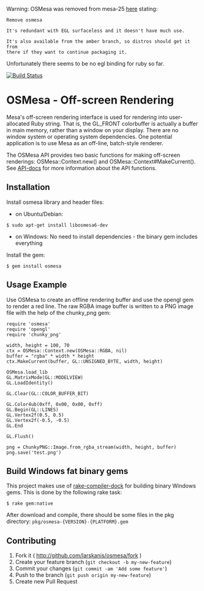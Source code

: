 
Warning: OSMesa was removed from mesa-25 [here](https://gitlab.freedesktop.org/mesa/mesa/-/commit/027ccd96) stating:

```
Remove osmesa

It's redundant with EGL surfaceless and it doesn't have much use.

It's also available from the amber branch, so distros should get it from
there if they want to continue packaging it.
```

Unfortunately there seems to be no egl binding for ruby so far.


[![Build Status](https://travis-ci.org/larskanis/osmesa.svg?branch=master)](https://travis-ci.org/larskanis/osmesa)

# OSMesa - Off-screen Rendering

Mesa's off-screen rendering interface is used for rendering into user-allocated Ruby string.
That is, the GL_FRONT colorbuffer is actually a buffer in main memory, rather than a window on your display.
There are no window system or operating system dependencies.
One potential application is to use Mesa as an off-line, batch-style renderer.

The OSMesa API provides two basic functions for making off-screen renderings: OSMesa::Context.new() and OSMesa::Context#MakeCurrent().
See [API-docs](http://www.rubydoc.info/gems/osmesa) for more information about the API functions.


## Installation

Install osmesa library and header files:

* on Ubuntu/Debian:
```
$ sudo apt-get install libosmesa6-dev
```
* on Windows: No need to install dependencies - the binary gem includes everything

Install the gem:
```
$ gem install osmesa
```

## Usage Example

Use OSMesa to create an offline rendering buffer and use the opengl gem to render a red line.
The raw RGBA image buffer is written to a PNG image file with the help of the chunky_png gem:

    require 'osmesa'
    require 'opengl'
    require 'chunky_png'

    width, height = 100, 70
    ctx = OSMesa::Context.new(OSMesa::RGBA, nil)
    buffer = "rgba" * width * height
    ctx.MakeCurrent(buffer, GL::UNSIGNED_BYTE, width, height)

    OSMesa.load_lib
    GL.MatrixMode(GL::MODELVIEW)
    GL.LoadIdentity()

    GL.Clear(GL::COLOR_BUFFER_BIT)

    GL.Color4ub(0xff, 0x00, 0x00, 0xff)
    GL.Begin(GL::LINES)
    GL.Vertex2f(0.5, 0.5)
    GL.Vertex2f(-0.5, -0.5)
    GL.End

    GL.Flush()

    png = ChunkyPNG::Image.from_rgba_stream(width, height, buffer)
    png.save('test.png')


## Build Windows fat binary gems

This project makes use of [rake-compiler-dock](https://github.com/rake-compiler/rake-compiler-dock) for building binary Windows gems. This is done by the following rake task:

    $ rake gem:native

After download and compile, there should be some files in the pkg directory: `pkg/osmesa-{VERSION}-{PLATFORM}.gem`


## Contributing

1. Fork it ( http://github.com/larskanis/osmesa/fork )
2. Create your feature branch (`git checkout -b my-new-feature`)
3. Commit your changes (`git commit -am 'Add some feature'`)
4. Push to the branch (`git push origin my-new-feature`)
5. Create new Pull Request
